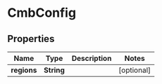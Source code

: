 # CmbConfig

## Properties
Name | Type | Description | Notes
------------ | ------------- | ------------- | -------------
**regions** | **String** |  |  [optional]
